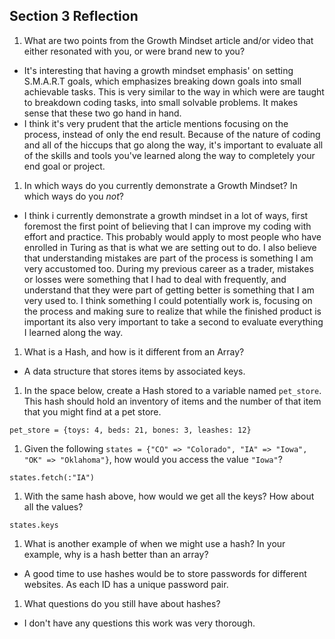 ## Section 3 Reflection

1. What are two points from the Growth Mindset article and/or video that either resonated with you, or were brand new to you?
* It's interesting that having a growth mindset emphasis' on setting S.M.A.R.T goals, which emphasizes breaking down goals into small achievable tasks. This is very similar to the way in which were are taught to breakdown coding tasks, into small solvable problems. It makes sense that these two go hand in hand.
* I think it's very prudent that the article mentions focusing on the process, instead of only the end result. Because of the nature of coding and all of the hiccups that go along the way, it's important to evaluate all of the skills and tools you've learned along the way to completely your end goal or project.

1. In which ways do you currently demonstrate a Growth Mindset? In which ways do you _not_?
*  I think i currently demonstrate a growth mindset in a lot of ways, first foremost the first point of believing that I can improve my coding with effort and practice. This probably would apply to most people who have enrolled in Turing as that is what we are setting out to do. I also believe that understanding mistakes are part of the process is something I am very accustomed too. During my previous career as a trader, mistakes or losses were something that I had to deal with frequently, and understand that they were part of getting better is something that I am very used to. I think something I could potentially work is, focusing on the process and making sure to realize that while the finished product is important its also very important to take a second to evaluate everything I learned along the way.

1. What is a Hash, and how is it different from an Array?
* A data structure that stores items by associated keys.
1. In the space below, create a Hash stored to a variable named `pet_store`.  This hash should hold an inventory of items and the number of that item that you might find at a pet store.
```
pet_store = {toys: 4, beds: 21, bones: 3, leashes: 12}
```
1. Given the following `states = {"CO" => "Colorado", "IA" => "Iowa", "OK" => "Oklahoma"}`, how would you access the value `"Iowa"`?
```
states.fetch(:"IA")
```
1. With the same hash above, how would we get all the keys?  How about all the values?
```
states.keys
```
1. What is another example of when we might use a hash?  In your example, why is a hash better than an array?
* A good time to use hashes would be to store passwords for different websites. As each ID has a unique password pair.

1. What questions do you still have about hashes?
* I don't have any questions this work was very thorough. 
